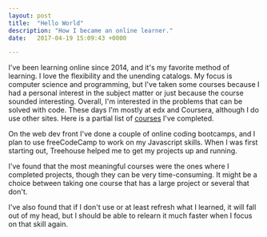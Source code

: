 ```yaml
---
layout: post
title:  "Hello World"
description: "How I became an online learner."
date:   2017-04-19 15:09:43 +0000

---
```


I've been learning online since 2014, and it's my favorite method of learning. I love the flexibility and the unending catalogs. My focus is computer science and programming, but I've taken some courses because I had a personal interest in the subject matter or just because the course sounded interesting. Overall, I'm interested in the problems that can be solved with code. These days I'm mostly at edx and Coursera, although I do use other sites. Here is a partial list of <a class="page-link" href="https://ashlynnpai.github.io/journal/pages/courses.html">courses</a> I've completed.

On the web dev front I've done a couple of online coding bootcamps, and I plan to use freeCodeCamp to work on my Javascript skills. When I was first starting out, Treehouse helped me to get my projects up and running.

I've found that the most meaningful courses were the ones where I completed projects, though they can be very time-consuming. It might be a choice between taking one course that has a large project or several that don't. 

I've also found that if I don't use or at least refresh what I learned, it will fall out of my head, but I should be able to relearn it much faster when I focus on that skill again.

